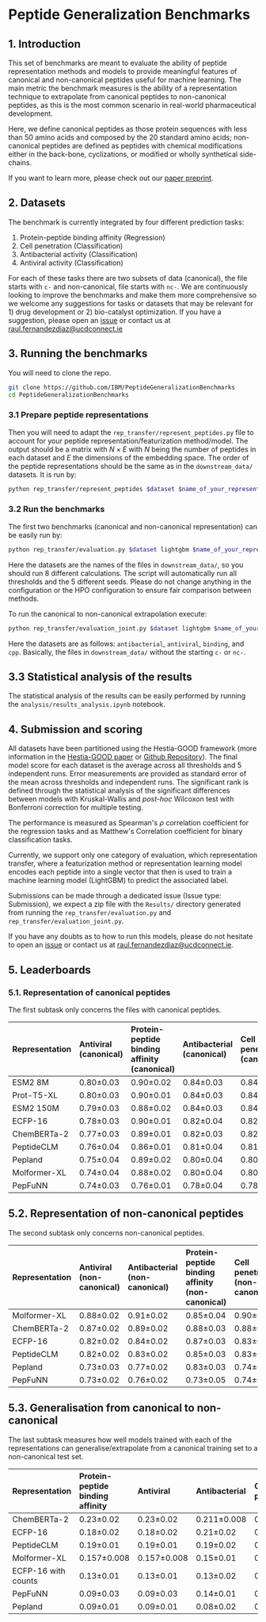# Peptide Generalization Benchmarks

## 1. Introduction

This set of benchmarks are meant to evaluate the  ability of peptide representation methods and models to provide meaningful features of canonical and non-canonical peptides useful for machine learning. The main metric the benchmark measures is the ability of a representation technique to extrapolate from canonical peptides to non-canonical peptides, as this is the most common scenario in real-world pharmaceutical development.

Here, we define canonical peptides as those protein sequences with less than 50 amino acids and composed by the 20 standard amino acids; non-canonical peptides are defined as peptides with chemical modifications either in the back-bone, cyclizations, or modified or wholly synthetical side-chains.

If you want to learn more, please check out our [paper preprint](https://chemrxiv.org/engage/chemrxiv/article-details/67d2f3ae81d2151a023d64f8).

## 2. Datasets

The benchmark is currently integrated by four different prediction tasks:

1. Protein-peptide binding affinity (Regression)
2. Cell penetration (Classification)
3. Antibacterial activity (Classification)
4. Antiviral activity (Classification)

For each of these tasks there are two subsets of data (canonical), the file starts with `c-` and non-canonical, file starts with `nc-`. We are continuously looking to improve the benchmarks and make them more comprehensive so we welcome any suggestions for tasks or datasets that may be relevant for 1) drug development or 2) bio-catalyst optimization. If you have a suggestion, please open an [issue](https://github.com/IBM/PeptideGeneralizationBenchmarks/issues) or contact us at [raul.fernandezdiaz@ucdconnect.ie](mailto:raul.fernandezdiaz@ucdconnect.ie)

## 3. Running the benchmarks

You will need to clone the repo.

```bash
git clone https://github.com/IBM/PeptideGeneralizationBenchmarks
cd PeptideGeneralizationBenchmarks
```

### 3.1 Prepare peptide representations

Then you will need to adapt the `rep_transfer/represent_peptides.py` file to account for your peptide representation/featurization method/model. The output should be a matrix with $`N \times E`$ with $`N`$ being the number of peptides in each dataset and $`E`$ the dimensions of the embedding space. The order of the peptide representations should be the same as in the `downstream_data/` datasets. It is run by:

```bash
python rep_transfer/represent_peptides $dataset $name_of_your_representation
```

### 3.2 Run the benchmarks

The first two benchmarks (canonical and non-canonical representation) can be easily run by:

```bash
python rep_transfer/evaluation.py $dataset lightgbm $name_of_your_representation
```

Here the datasets are the names of the files in `downstream_data/`, so you should run 8 different calculations. The script will automatically run all thresholds and the 5 different seeds. Please do not change anything in the configuration or the HPO configuration to ensure fair comparison between methods.

To run the canonical to non-canonical extrapolation execute:

```bash
python rep_transfer/evaluation_joint.py $dataset lightgbm $name_of_your_representation canonical
```

Here the datasets are as follows: `antibacterial`, `antiviral`, `binding`, and `cpp`. Basically, the files in `downstream_data/` without the starting `c-` or `nc-`.


## 3.3 Statistical analysis of the results

The statistical analysis of the results can be easily performed by running the `analysis/results_analysis.ipynb` notebook.


## 4. Submission and scoring

All datasets have been partitioned using the Hestia-GOOD framework (more information in the [Hestia-GOOD paper](https://openreview.net/pdf?id=qFZnAC4GHR) or [Github Repository](https://github.com/IBM/Hestia-GOOD)). The final model score for each dataset is the average across all thresholds and 5 independent runs. Error measurements are provided as standard error of the mean across thresholds and independent runs. The significant rank is defined through the statistical analysis of the significant differences between models with Kruskal-Wallis and *post-hoc* Wilcoxon test with Bonferroni correction for multiple testing.

The performance is measured as Spearman's $\rho$ correlation coefficient for the regression tasks and as Matthew's Correlation coefficient for binary classification tasks. 

Currently, we support only one category of evaluation, which representation transfer, where a featurization method or representation learning model encodes each peptide into a single vector that then is used to train a machine learning model (LightGBM) to predict the associated label.

Submissions can be made through a dedicated issue (Issue type: Submission), we expect a zip file with the `Results/` directory generated from running the `rep_transfer/evaluation.py` and `rep_transfer/evaluation_joint.py`.

If you have any doubts as to how to run this models, please do not hesitate to open an [issue](https://github.com/IBM/PeptideGeneralizationBenchmarks/issues) or contact us at [raul.fernandezdiaz@ucdconnect.ie](mailto:raul.fernandezdiaz@ucdconnect.ie).

## 5. Leaderboards

### 5.1. Representation of canonical peptides

The first subtask only concerns the files with canonical peptides.

| Representation   | Antiviral (canonical)   | Protein-peptide binding affinity (canonical)   | Antibacterial (canonical)   | Cell penetration (canonical)   | Average   | Significant rank   |
|:-----------------|:------------------------|:-----------------------------------------------|:----------------------------|:-------------------------------|:----------|:-------------------|
| ESM2 8M          | 0.80±0.03               | 0.90±0.02                                      | 0.84±0.03                   | 0.84±0.03                      | 0.85±0.02 | **--1--**          |
| Prot-T5-XL       | 0.80±0.03               | 0.90±0.01                                      | 0.84±0.03                   | 0.84±0.03                      | 0.84±0.02 | **--1--**          |
| ESM2 150M        | 0.79±0.03               | 0.88±0.02                                      | 0.84±0.03                   | 0.84±0.03                      | 0.83±0.02 | 2                  |
| ECFP-16          | 0.78±0.03               | 0.90±0.01                                      | 0.82±0.04                   | 0.82±0.04                      | 0.83±0.02 | 3                  |
| ChemBERTa-2      | 0.77±0.03               | 0.89±0.01                                      | 0.82±0.03                   | 0.82±0.03                      | 0.82±0.02 | 3                  |
| PeptideCLM       | 0.76±0.04               | 0.86±0.01                                      | 0.81±0.04                   | 0.81±0.04                      | 0.81±0.02 | 4                  |
| Pepland          | 0.75±0.04               | 0.89±0.02                                      | 0.80±0.04                   | 0.80±0.04                      | 0.81±0.02 | 5                  |
| Molformer-XL     | 0.74±0.04               | 0.88±0.02                                      | 0.80±0.04                   | 0.80±0.04                      | 0.80±0.02 | 6                  |
| PepFuNN          | 0.74±0.03               | 0.76±0.01                                      | 0.78±0.04                   | 0.78±0.04                      | 0.76±0.02 | 6                  |


## 5.2. Representation of non-canonical peptides

The second subtask only concerns non-canonical peptides.

| Representation   | Antiviral (non-canonical)   | Antibacterial (non-canonical)   | Protein-peptide binding affinity (non-canonical)   | Cell penetration (non-canonical)   | Average   | Significant rank   |
|:-----------------|:----------------------------|:--------------------------------|:---------------------------------------------------|:-----------------------------------|:----------|:-------------------|
| Molformer-XL     | 0.88±0.02                   | 0.91±0.02                       | 0.85±0.04                                          | 0.90±0.02                          | 0.88±0.01 | **--1--**          |
| ChemBERTa-2      | 0.87±0.02                   | 0.89±0.02                       | 0.88±0.03                                          | 0.88±0.02                          | 0.88±0.01 | 2                  |
| ECFP-16          | 0.82±0.02                   | 0.84±0.02                       | 0.87±0.03                                          | 0.83±0.02                          | 0.84±0.01 | 2                  |
| PeptideCLM       | 0.82±0.02                   | 0.83±0.02                       | 0.85±0.03                                          | 0.83±0.02                          | 0.83±0.01 | 3                  |
| Pepland          | 0.73±0.03                   | 0.77±0.02                       | 0.83±0.03                                          | 0.74±0.04                          | 0.77±0.02 | 3                  |
| PepFuNN          | 0.73±0.02                   | 0.76±0.02                       | 0.73±0.05                                          | 0.74±0.02                          | 0.74±0.02 | 4                  |

## 5.3. Generalisation from canonical to non-canonical

The last subtask measures how well models trained with each of the representations can generalise/extrapolate from a canonical training set to a non-canonical test set.

| Representation      | Protein-peptide binding affinity   | Antiviral   | Antibacterial   | Cell penetration   | Average      | Significant rank   |
|:--------------------|:-----------------------------------|:------------|:----------------|:-------------------|:-------------|:-------------------|
| ChemBERTa-2         | 0.23±0.02                          | 0.23±0.02   | 0.211±0.008     | 0.211±0.008        | 0.223±0.009  | **--1--**          |
| ECFP-16             | 0.18±0.02                          | 0.18±0.02   | 0.21±0.02       | 0.21±0.02          | 0.19±0.01    | 2                  |
| PeptideCLM          | 0.19±0.01                          | 0.19±0.01   | 0.19±0.02       | 0.19±0.02          | 0.19±0.007   | 3                  |
| Molformer-XL        | 0.157±0.008                        | 0.157±0.008 | 0.15±0.01       | 0.15±0.01          | 0.155±0.004  | 3                  |
| ECFP-16 with counts | 0.13±0.01                          | 0.13±0.01   | 0.13±0.02       | 0.13±0.02          | 0.128±0.008  | 3                  |
| PepFuNN             | 0.09±0.03                          | 0.09±0.03   | 0.14±0.01       | 0.14±0.01          | 0.11±0.01    | 4                  |
| Pepland             | 0.09±0.01                          | 0.09±0.01   | 0.08±0.02       | 0.08±0.02          | 0.0863±0.007 | 5                  |
